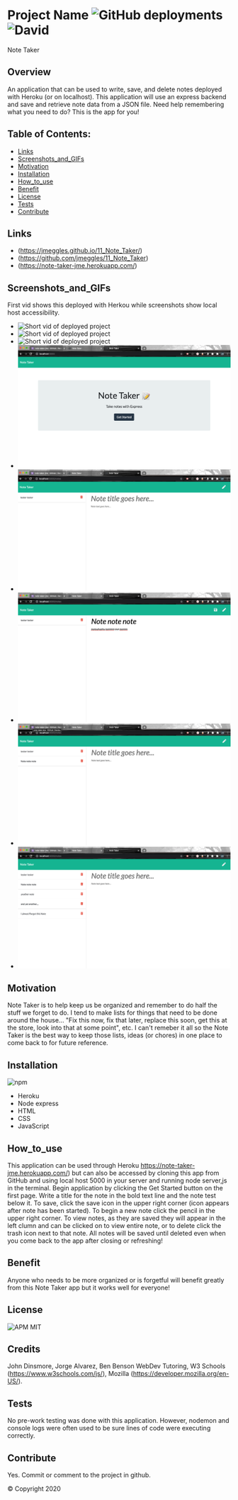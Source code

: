 # Project Name ![GitHub deployments](https://img.shields.io/github/deployments/badges/shields/shields-staging?color=lightgrey&style=plastic) ![David](https://img.shields.io/david/dev/expressjs/express?color=pink&style=plastic)
 Note Taker

  ## Overview 
  An application that can be used to write, save, and delete notes deployed with Heroku (or on localhost). This application will use an express backend and save and retrieve note data from a JSON file.  Need help remembering what you need to do?  This is the app for you!

  ## Table of Contents:
  - [Links](#Links)
  - [Screenshots_and_GIFs](#Screenshots_and_GIFs)
  - [Motivation](#Motivation)
  - [Installation](#Installation)
  - [How_to_use](#How_to_use)
  - [Benefit](#Benefit)
  - [License](#License)
  - [Tests](#Tests)
  - [Contribute](#Contribute)

 ## Links
  - (https://jmeggles.github.io/11_Note_Taker/)
  - (https://github.com/jmeggles/11_Note_Taker)
  - (https://note-taker-jme.herokuapp.com/)

 ## Screenshots_and_GIFs 
 First vid shows this deployed with Herkou while screenshots show local host accessibility. 
  - ![Short vid of deployed project](https://media.giphy.com/media/fr40Y8f2QGziXFeWlz/giphy.gif) 
  - ![Short vid of deployed project](https://media.giphy.com/media/kG8nF5wIqhnuZZHESZ/giphy.gif) 
  - ![Short vid of deployed project](https://media.giphy.com/media/Kzn71NjaFKVs7DyJiD/giphy.gif) 
  - ![Screenshot of deployed project](./public/assets/images/screenshot.png) 
  - ![Screenshot of deployed project](./public/assets/images/screenshot1.png)  
  - ![Screenshot of deployed project](./public/assets/images/screenshot2.png)
  - ![Screenshot of deployed project](./public/assets/images/screenshot3.png)  
  - ![Screenshot of deployed project](./public/assets/images/screenshot4.png)
  
  ## Motivation
  Note Taker is to help keep us be organized and remember to do half the stuff we forget to do.  I tend to make lists for things that need to be done around the house...  "Fix this now, fix that later, replace this soon, get this at the store, look into that at some point", etc.  I can't remeber it all so the Note Taker is the best way to keep those lists, ideas (or chores) in one place to come back to for future reference.      

  ## Installation 
  ![npm](https://img.shields.io/npm/v/npm?color=pink&style=plastic) 
  - Heroku
  - Node express
  - HTML
  - CSS
  - JavaScript
  
  ## How_to_use
  This application can be used through Heroku https://note-taker-jme.herokuapp.com/) but can also be accessed by cloning this app from GitHub and using local host 5000 in your server and running node server,js in the terminal. 
  Begin application by clicking the Get Started button on the first page. Write a title for the note in the bold text line and the note test below it.  To save, click the save icon in the upper right corner (icon appears after note has been started).  To begin a new note click the pencil in the upper right corner.  To view notes, as they are saved they will appear in the left clumn and can be clicked on to view entire note, or to delete click the trash icon next to that note.  All notes will be saved until deleted even when you come back to the app after closing or refreshing!

  ## Benefit
  Anyone who needs to be more organized or is forgetful will benefit greatly from this Note Taker app but it works well for everyone!

  ## License  
  ![APM](https://img.shields.io/apm/l/npm?color=pink&style=plastic)
  MIT

  ## Credits
  John Dinsmore, Jorge Alvarez, Ben Benson WebDev Tutoring, W3 Schools (https://www.w3schools.com/js/), Mozilla (https://developer.mozilla.org/en-US/).

  ## Tests
  No pre-work testing was done with this application. However, nodemon and console logs were often used to be sure lines of code were executing correctly.  

  ## Contribute
  Yes. Commit or comment to the project in github.

  © Copyright 2020

